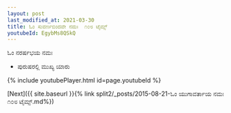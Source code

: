 ```yaml
---
layout: post
last_modified_at: 2021-03-30
title: ಓಂ ಸುವರ್ಣಬಿಂದವೇ ನಮಃ  ೧೦೮ ಟೈಮ್ಸ್
youtubeId: EgybMs8QSkQ
---
```

 
 
 ಓಂ ನರರ್ಷಭಯ ನಮಃ  
 
 -  ಪುರುಷರಲ್ಲಿ ಮುಖ್ಯ ಯಾರು 
 
  
 
  
 
 
 
 
 
 


{% include youtubePlayer.html id=page.youtubeId %}
 
[Next]({{ site.baseurl }}{% link  split2/_posts/2015-08-21-ಓಂ ಯುಗಾವರ್ತಾಯ ನಮಃ ೧೦೮ ಟೈಮ್ಸ್.md%})
 

